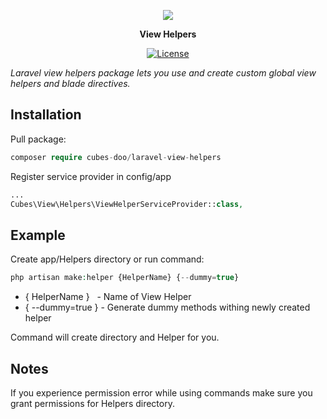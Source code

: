<p align="center"><img src="https://laravel.com/assets/img/components/logo-laravel.svg"></p>

<p align="center"> <b>View Helpers</b> </p>

<p align="center">
<a href="https://mit-license.org/"><img src="http://img.shields.io/badge/license-MIT-ff69b4.svg?style=flat-square" alt="License"></a>
</p>

*Laravel view helpers package lets you use and create custom global view helpers and blade directives.*

## Installation
Pull package:
```php
composer require cubes-doo/laravel-view-helpers
```
Register service provider in config/app
```php
...
Cubes\View\Helpers\ViewHelperServiceProvider::class,
```

## Example
Create app/Helpers directory or run command:
```php
php artisan make:helper {HelperName} {--dummy=true}
```
* { HelperName } &nbsp; - Name of View Helper
* { --dummy=true } - Generate dummy methods withing newly created helper

Command will create directory and Helper for you.


## Notes
If you experience permission error while using commands make sure you grant permissions
for Helpers directory.

